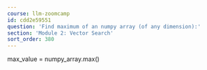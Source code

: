 ```yaml
---
course: llm-zoomcamp
id: cdd2e59551
question: 'Find maximum of an numpy array (of any dimension):'
section: 'Module 2: Vector Search'
sort_order: 380
---
```


max_value = numpy_array.max()

